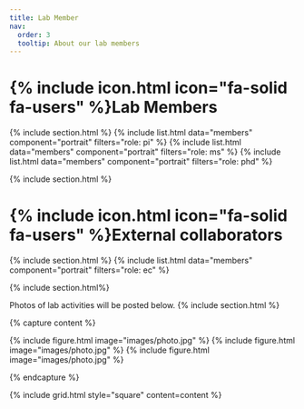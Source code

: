 ```yaml
---
title: Lab Member
nav:
  order: 3
  tooltip: About our lab members
---
```


# {% include icon.html icon="fa-solid fa-users" %}Lab Members



{% include section.html %}
{% include list.html data="members" component="portrait" filters="role: pi" %}
{% include list.html data="members" component="portrait" filters="role: ms" %}
{% include list.html data="members" component="portrait" filters="role: phd" %}

{% include section.html %}

# {% include icon.html icon="fa-solid fa-users" %}External collaborators
{% include section.html %}
{% include list.html data="members" component="portrait" filters="role: ec" %}

{% include section.html%}


Photos of lab activities will be posted below.
{% include section.html %}

{% capture content %}

{% include figure.html image="images/photo.jpg" %}
{% include figure.html image="images/photo.jpg" %}
{% include figure.html image="images/photo.jpg" %}

{% endcapture %}

{% include grid.html style="square" content=content %}
